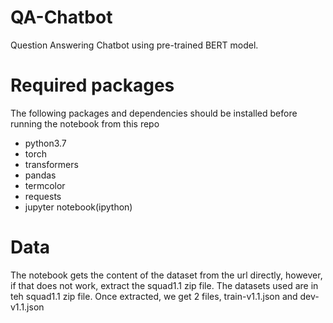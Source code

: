 # QA-Chatbot
Question Answering Chatbot using pre-trained BERT model. 

# Required packages
The following packages and dependencies should be installed before running the notebook from this repo
 - python3.7
 - torch
 - transformers
 - pandas
 - termcolor
 - requests
 - jupyter notebook(ipython)


# Data
The notebook gets the content of the dataset from the url directly, however, if that does not work, extract the squad1.1 zip file.
The datasets used are in teh squad1.1 zip file. Once extracted, we get 2 files, train-v1.1.json and dev-v1.1.json
